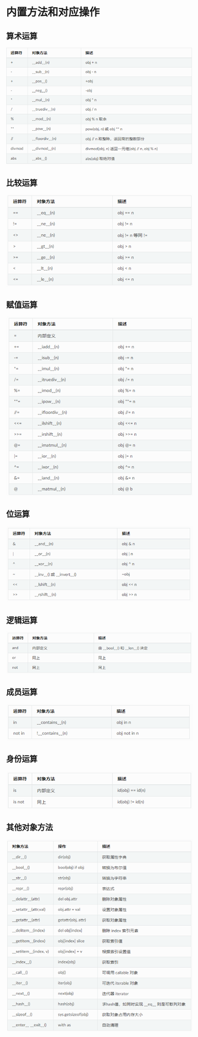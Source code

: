 # 内置方法和对应操作

## 算术运算

![](images/内置方法和对应操作20230616112847.png)

## 比较运算

![](images/内置方法和对应操作20230616112907.png)

## 赋值运算

![](images/内置方法和对应操作20230616112932.png)

## 位运算

![](images/内置方法和对应操作20230616113026.png)

## 逻辑运算

![](images/内置方法和对应操作20230616113059.png)

## 成员运算

![](images/内置方法和对应操作20230616113123.png)

## 身份运算

![](images/内置方法和对应操作20230616113146.png)

## 其他对象方法

![](images/内置方法和对应操作20230616113224.png)